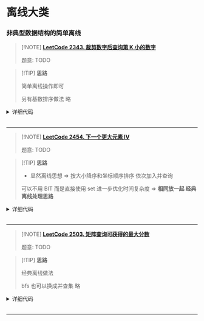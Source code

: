 # 离线大类




### 非典型数据结构的简单离线

> [!NOTE] **[LeetCode 2343. 裁剪数字后查询第 K 小的数字](https://leetcode.cn/problems/query-kth-smallest-trimmed-number/)**
> 
> 题意: TODO

> [!TIP] **思路**
> 
> 简单离线操作即可
> 
> 另有基数排序做法 略

<details>
<summary>详细代码</summary>
<!-- tabs:start -->

##### **C++**

```cpp
class Solution {
public:
    using PSI = pair<string, int>;      // string, i
    using TIII = tuple<int, int, int>;  // trim, k, i
    
    vector<int> smallestTrimmedNumbers(vector<string>& nums, vector<vector<int>>& queries) {
        vector<TIII> qs;
        for (int i = 0; i < queries.size(); ++ i )
            qs.push_back({queries[i][1], queries[i][0], i});
        sort(qs.begin(), qs.end());
        reverse(qs.begin(), qs.end());
        
        int n = nums.size(), m = nums[0].size();
        vector<PSI> ns;
        for (int i = 0; i < n; ++ i )
            ns.push_back({nums[i], i});
        sort(ns.begin(), ns.end());
        
        vector<int> res(queries.size());
        for (auto [trim, k, i] : qs) {
            if (ns[0].first.size() > trim) {
                int idx = ns[0].first.size() - trim;
                for (int j = 0; j < n; ++ j ) {
                    string s = ns[j].first;
                    ns[j].first = s.substr(idx);
                }
                sort(ns.begin(), ns.end());
            }
            res[i] = ns[k - 1].second;
        }
        return res;
    }
};
```

##### **Python**

```python

```

<!-- tabs:end -->
</details>

<br>

* * *

> [!NOTE] **[LeetCode 2454. 下一个更大元素 IV](https://leetcode.cn/problems/next-greater-element-iv/)**
> 
> 题意: TODO

> [!TIP] **思路**
> 
> - 显然离线思想 => 按大小降序和坐标顺序排序 依次加入并查询
> 
> 可以不用 BIT 而是直接使用 set 进一步优化时间复杂度 => **相同放一起 经典离线处理思路**

<details>
<summary>详细代码</summary>
<!-- tabs:start -->

##### **C++ BIT**

```cpp
class Solution {
public:
    // 从大到小 从前往后 查询并加入
    using PII = pair<int, int>;
    const static int N = 1e5 + 10;
    
    int tr[N];
    int lowbit(int x) {
        return x & -x;
    }
    void add(int x, int y) {
        for (int i = x; i < N; i += lowbit(i))
            tr[i] += y;
    }
    int query(int x) {
        int ret = 0;
        for (int i = x; i; i -= lowbit(i))
            ret += tr[i];
        return ret;
    }
    
    bool check(int m, int p) {
        return query(m) - query(p) < 2;
    }
    
    vector<int> secondGreaterElement(vector<int>& nums) {
        int n = nums.size();
        
        vector<PII> xs;
        for (int i = 1; i <= n; ++ i )
            xs.push_back({nums[i - 1], -i});
        sort(xs.begin(), xs.end());
        reverse(xs.begin(), xs.end());
        
        memset(tr, 0, sizeof tr);
        vector<int> res(n, -1);
        for (int i = 1; i <= n; ++ i ) {
            auto [x, p] = xs[i - 1];
            p = -p;
            
            int l = p, r = n + 1;
            while (l < r) {
                int m = l + r >> 1;
                if (check(m, p))
                    l = m + 1;
                else
                    r = m;
            }
            if (l != n + 1)
                res[p - 1] = nums[l - 1];	// ATTENTION p-1 instead of i-1
            
            if (query(p) - query(p - 1) == 0)
                add(p, 1);
        }
        
        return res;
    }
};
```

##### **C++ set**

```cpp
class Solution {
public:
    using PII = pair<int, int>;
    
    vector<int> secondGreaterElement(vector<int>& nums) {
        int n = nums.size();
        vector<PII> xs;
        for (int i = 0; i < n; ++ i )
            xs.push_back({nums[i], i});
        sort(xs.begin(), xs.end()); // 不关心第二维 因为后面会 while 统一处理
        reverse(xs.begin(), xs.end());
        
        vector<int> res(n, -1);
        
        set<int> S;
        S.insert(n + 10), S.insert(n + 11); // 哨兵
        
        for (int i = 0; i < n; ++ i ) {
            auto [x, p] = xs[i];
            int j = i + 1;
            while (j < n && xs[j].first == x)
                j ++ ;
            
            // 这一堆相同的数 放在一起统一处理
            for (int k = i; k < j; ++ k ) {
                auto it = S.lower_bound(xs[k].second);  // ATTENTION 加入的是坐标
                it ++ ;
                if (*it < n)
                    res[xs[k].second] = nums[*it];
            }
            for (int k = i; k < j; ++ k )
                S.insert(xs[k].second);                 // ATTENTION 加入的是坐标
            i = j - 1;
        }
        return res;
    }
};
```

##### **Python**

```python

```

<!-- tabs:end -->
</details>

<br>

* * *

> [!NOTE] **[LeetCode 2503. 矩阵查询可获得的最大分数](https://leetcode.cn/problems/maximum-number-of-points-from-grid-queries/)**
> 
> 题意: TODO

> [!TIP] **思路**
> 
> 经典离线做法
> 
> bfs 也可以换成并查集 略

<details>
<summary>详细代码</summary>
<!-- tabs:start -->

##### **C++**

```cpp
class Solution {
public:
    // 本质就是按照值域最大值不断扩展联通块(bfs)
    // 求相应的值域最大值下 联通块的大小即可
    // ==> 显然是离线算法
    using PII = pair<int, int>;
    const static int N = 1010, M = 100010;
    
    int n, m;
    
    int st[M];
    
    int dx[4] = {-1, 0, 0, 1}, dy[4] = {0, -1, 1, 0};
    int getID(int x, int y) {
        return x * m + y;
    }
    PII getXY(int id) {
        return {id / m, id % m};
    }
    
    vector<int> maxPoints(vector<vector<int>>& grid, vector<int>& queries) {
        n = grid.size(), m = grid[0].size();
        
        vector<PII> xs;
        for (int i = 0; i < queries.size(); ++ i )
            xs.push_back({queries[i], i});
        sort(xs.begin(), xs.end());
        
        vector<int> res(queries.size(), -1);
        
        // 拓展时需要用堆
        priority_queue<PII, vector<PII>, greater<PII>> pq;
        pq.push({grid[0][0], 0});
        st[0] = true;
        
        int cnt = 0;
        for (auto [cap, i] : xs) {
            while (pq.size() && pq.top().first < cap) {
                auto [v, id] = pq.top(); pq.pop();
                auto [x, y] = getXY(id);
                cnt ++ ;
                for (int i = 0; i < 4; ++ i ) {
                    int nx = x + dx[i], ny = y + dy[i];
                    if (nx < 0 || nx >= n || ny < 0 || ny >= m)
                        continue;
                    int nid = getID(nx, ny);
                    if (st[nid])
                        continue;
                    
                    st[nid] = true;
                    pq.push({grid[nx][ny], nid});
                }
            }
            res[i] = cnt;
        }
        return res;
    }
};
```

##### **Python**

```python

```

<!-- tabs:end -->
</details>

<br>

* * *